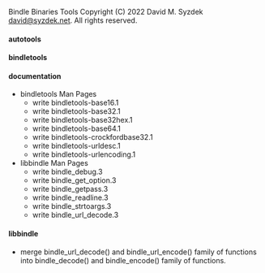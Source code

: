 
Bindle Binaries Tools
Copyright (C) 2022 David M. Syzdek <david@syzdek.net>.
All rights reserved.

#### autotools

#### bindletools

#### documentation
   * bindletools Man Pages
     - write bindletools-base16.1
     - write bindletools-base32.1
     - write bindletools-base32hex.1
     - write bindletools-base64.1
     - write bindletools-crockfordbase32.1
     - write bindletools-urldesc.1
     - write bindletools-urlencoding.1
   * libbindle Man Pages
     - write bindle_debug.3
     - write bindle_get_option.3
     - write bindle_getpass.3
     - write bindle_readline.3
     - write bindle_strtoargs.3
     - write bindle_url_decode.3

#### libbindle
   * merge bindle_url_decode() and bindle_url_encode() family of functions
     into bindle_decode() and bindle_encode() family of functions.


